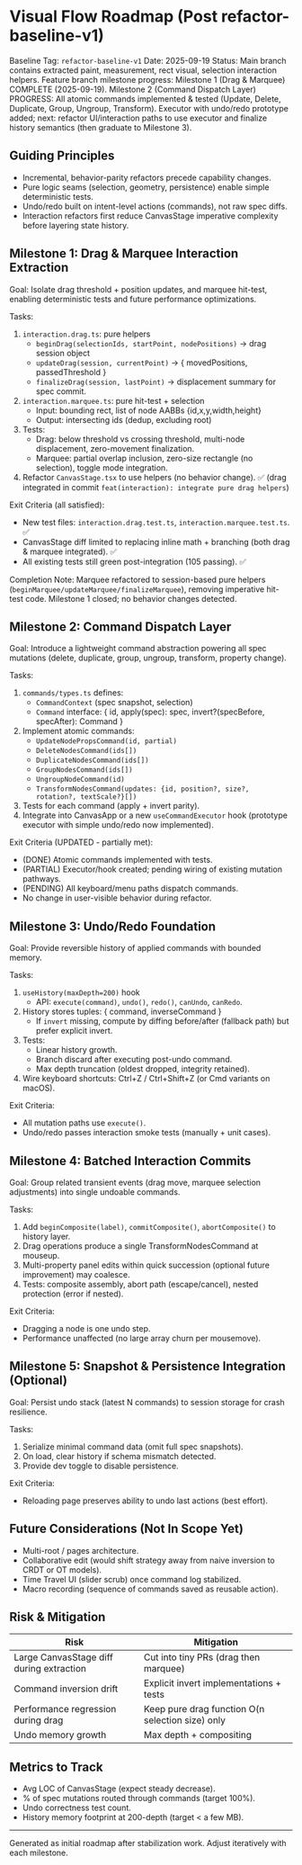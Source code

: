 # Visual Flow Roadmap (Post refactor-baseline-v1)

Baseline Tag: `refactor-baseline-v1`
Date: 2025-09-19
Status: Main branch contains extracted paint, measurement, rect visual, selection interaction helpers. Feature branch milestone progress: Milestone 1 (Drag & Marquee) COMPLETE (2025-09-19). Milestone 2 (Command Dispatch Layer) PROGRESS: All atomic commands implemented & tested (Update, Delete, Duplicate, Group, Ungroup, Transform). Executor with undo/redo prototype added; next: refactor UI/interaction paths to use executor and finalize history semantics (then graduate to Milestone 3).

## Guiding Principles
- Incremental, behavior-parity refactors precede capability changes.
- Pure logic seams (selection, geometry, persistence) enable simple deterministic tests.
- Undo/redo built on intent-level actions (commands), not raw spec diffs.
- Interaction refactors first reduce CanvasStage imperative complexity before layering state history.

## Milestone 1: Drag & Marquee Interaction Extraction
Goal: Isolate drag threshold + position updates, and marquee hit-test, enabling deterministic tests and future performance optimizations.

Tasks:
1. `interaction.drag.ts`: pure helpers
   - `beginDrag(selectionIds, startPoint, nodePositions)` -> drag session object
   - `updateDrag(session, currentPoint)` -> { movedPositions, passedThreshold }
   - `finalizeDrag(session, lastPoint)` -> displacement summary for spec commit.
2. `interaction.marquee.ts`: pure hit-test + selection
   - Input: bounding rect, list of node AABBs {id,x,y,width,height}
   - Output: intersecting ids (dedup, excluding root)
3. Tests:
   - Drag: below threshold vs crossing threshold, multi-node displacement, zero-movement finalization.
   - Marquee: partial overlap inclusion, zero-size rectangle (no selection), toggle mode integration.
4. Refactor `CanvasStage.tsx` to use helpers (no behavior change). ✅ (drag integrated in commit `feat(interaction): integrate pure drag helpers`)

Exit Criteria (all satisfied):
- New test files: `interaction.drag.test.ts`, `interaction.marquee.test.ts`. ✅
- CanvasStage diff limited to replacing inline math + branching (both drag & marquee integrated). ✅
- All existing tests still green post-integration (105 passing). ✅

Completion Note: Marquee refactored to session-based pure helpers (`beginMarquee/updateMarquee/finalizeMarquee`), removing imperative hit-test code. Milestone 1 closed; no behavior changes detected.

## Milestone 2: Command Dispatch Layer
Goal: Introduce a lightweight command abstraction powering all spec mutations (delete, duplicate, group, ungroup, transform, property change).

Tasks:
1. `commands/types.ts` defines:
   - `CommandContext` (spec snapshot, selection)
   - `Command` interface: { id, apply(spec): spec, invert?(specBefore, specAfter): Command }
2. Implement atomic commands:
   - `UpdateNodePropsCommand(id, partial)`
   - `DeleteNodesCommand(ids[])`
   - `DuplicateNodesCommand(ids[])`
   - `GroupNodesCommand(ids[])`
   - `UngroupNodeCommand(id)`
   - `TransformNodesCommand(updates: {id, position?, size?, rotation?, textScale?}[])`
3. Tests for each command (apply + invert parity).
4. Integrate into CanvasApp or a new `useCommandExecutor` hook (prototype executor with simple undo/redo now implemented).

Exit Criteria (UPDATED - partially met):
- (DONE) Atomic commands implemented with tests.
- (PARTIAL) Executor/hook created; pending wiring of existing mutation pathways.
- (PENDING) All keyboard/menu paths dispatch commands.
- No change in user-visible behavior during refactor.

## Milestone 3: Undo/Redo Foundation
Goal: Provide reversible history of applied commands with bounded memory.

Tasks:
1. `useHistory(maxDepth=200)` hook
   - API: `execute(command)`, `undo()`, `redo()`, `canUndo`, `canRedo`.
2. History stores tuples: { command, inverseCommand }
   - If `invert` missing, compute by diffing before/after (fallback path) but prefer explicit invert.
3. Tests:
   - Linear history growth.
   - Branch discard after executing post-undo command.
   - Max depth truncation (oldest dropped, integrity retained).
4. Wire keyboard shortcuts: Ctrl+Z / Ctrl+Shift+Z (or Cmd variants on macOS).

Exit Criteria:
- All mutation paths use `execute()`.
- Undo/redo passes interaction smoke tests (manually + unit cases).

## Milestone 4: Batched Interaction Commits
Goal: Group related transient events (drag move, marquee selection adjustments) into single undoable commands.

Tasks:
1. Add `beginComposite(label)`, `commitComposite()`, `abortComposite()` to history layer.
2. Drag operations produce a single TransformNodesCommand at mouseup.
3. Multi-property panel edits within quick succession (optional future improvement) may coalesce.
4. Tests: composite assembly, abort path (escape/cancel), nested protection (error if nested).

Exit Criteria:
- Dragging a node is one undo step.
- Performance unaffected (no large array churn per mousemove).

## Milestone 5: Snapshot & Persistence Integration (Optional)
Goal: Persist undo stack (latest N commands) to session storage for crash resilience.

Tasks:
1. Serialize minimal command data (omit full spec snapshots).
2. On load, clear history if schema mismatch detected.
3. Provide dev toggle to disable persistence.

Exit Criteria:
- Reloading page preserves ability to undo last actions (best effort).

## Future Considerations (Not In Scope Yet)
- Multi-root / pages architecture.
- Collaborative edit (would shift strategy away from naive inversion to CRDT or OT models).
- Time Travel UI (slider scrub) once command log stabilized.
- Macro recording (sequence of commands saved as reusable action).

## Risk & Mitigation
| Risk | Mitigation |
|------|------------|
| Large CanvasStage diff during extraction | Cut into tiny PRs (drag then marquee) |
| Command inversion drift | Explicit invert implementations + tests |
| Performance regression during drag | Keep pure drag function O(n selection size) only |
| Undo memory growth | Max depth + compositing |

## Metrics to Track
- Avg LOC of CanvasStage (expect steady decrease).
- % of spec mutations routed through commands (target 100%).
- Undo correctness test count.
- History memory footprint at 200-depth (target < a few MB).

---
Generated as initial roadmap after stabilization work. Adjust iteratively with each milestone.
